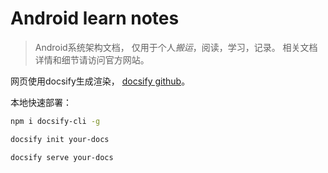 # Android learn notes

> Android系统架构文档， 仅用于个人*搬运*，阅读，学习，记录。
> 相关文档详情和细节请访问官方网站。

网页使用docsify生成渲染， [docsify github](https://github.com/docsifyjs/docsify/)。

本地快速部署：
```bash
npm i docsify-cli -g 

docsify init your-docs

docsify serve your-docs

```
